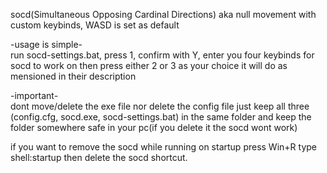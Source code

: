 socd(Simultaneous Opposing Cardinal Directions) aka null movement with custom keybinds, WASD is set as default  

-usage is simple-                                                                                                                                                                                       
run socd-settings.bat,
press 1, confirm with Y, enter you four keybinds for socd to work on
then press either 2 or 3 as your choice it will do as mensioned in their description

-important-                                                                                                                                                                                                    
dont move/delete the exe file nor delete the config file just keep all three (config.cfg, socd.exe, socd-settings.bat) in the same folder
and keep the folder somewhere safe in your pc(if you delete it the socd wont work)                                                                                                                         

if you want to remove the socd while running on startup press Win+R type shell:startup then delete the socd shortcut.
